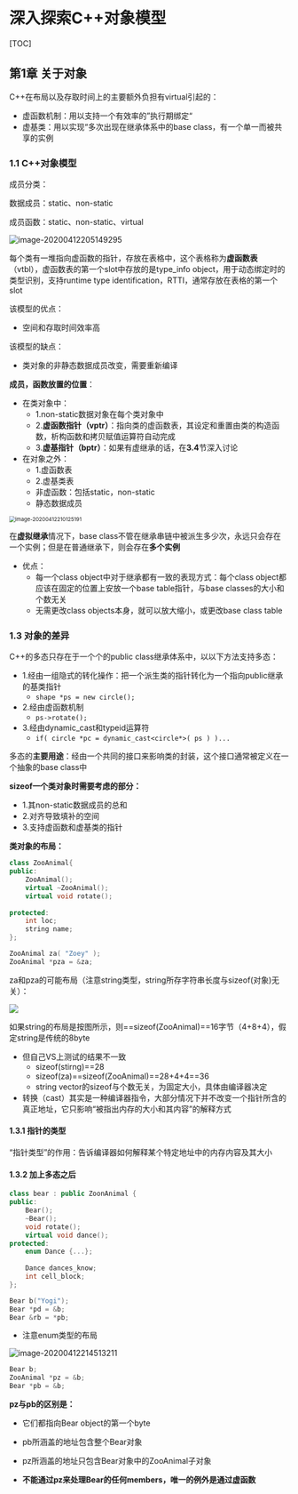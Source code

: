 # 深入探索C++对象模型

[TOC]

## 第1章 关于对象

C++在布局以及存取时间上的主要额外负担有virtual引起的：

- 虚函数机制：用以支持一个有效率的”执行期绑定“
- 虚基类：用以实现“多次出现在继承体系中的base class，有一个单一而被共享的实例

### 1.1 C++对象模型

成员分类：

数据成员：static、non-static

成员函数：static、non-static、virtual

![image-20200412205149295](../../pics/image-20200412205149295.png)

每个类有一堆指向虚函数的指针，存放在表格中，这个表格称为**虚函数表**（vtbl），虚函数表的第一个slot中存放的是type_info object，用于动态绑定时的类型识别，支持runtime type identification，RTTI，通常存放在表格的第一个slot

该模型的优点：

- 空间和存取时间效率高

该模型的缺点：

- 类对象的非静态数据成员改变，需要重新编译

**成员，函数放置的位置**：

- 在类对象中：
  - 1.non-static数据对象在每个类对象中
  - 2.**虚函数指针（vptr）**：指向类的虚函数表，其设定和重置由类的构造函数，析构函数和拷贝赋值运算符自动完成
  - 3.**虚基指针（bptr）**：如果有虚继承的话，在**3.4**节深入讨论
- 在对象之外：
  - 1.虚函数表
  - 2.虚基类表
  - 非虚函数：包括static，non-static
  - 静态数据成员

<img src="../../pics/image-20200412210125191.png" alt="image-20200412210125191" style="zoom:67%;" />

在**虚拟继承**情况下，base class不管在继承串链中被派生多少次，永远只会存在一个实例；但是在普通继承下，则会存在**多个实例**

- 优点：
  - 每一个class object中对于继承都有一致的表现方式：每个class object都应该在固定的位置上安放一个base table指针，与base classes的大小和个数无关
  - 无需更改class objects本身，就可以放大缩小，或更改base class table

### 1.3 对象的差异

C++的多态只存在于一个个的public class继承体系中，以以下方法支持多态：

- 1.经由一组隐式的转化操作：把一个派生类的指针转化为一个指向public继承的基类指针
  - `shape *ps = new circle();`
- 2.经由虚函数机制
  - `ps->rotate();`
- 3.经由dynamic_cast和typeid运算符
  - `if( circle *pc = dynamic_cast<circle*>( ps ) )...`

多态的**主要用途**：经由一个共同的接口来影响类的封装，这个接口通常被定义在一个抽象的base class中

**sizeof一个类对象时需要考虑的部分：**

- 1.其non-static数据成员的总和
- 2.对齐导致填补的空间
- 3.支持虚函数和虚基类的指针

**类对象的布局：**

```c++
class ZooAnimal{
public:
    ZooAnimal();
    virtual ~ZooAnimal();
    virtual void rotate();
    
protected:
    int loc;
    string name;
};

ZooAnimal za( "Zoey" );
ZooAnimal *pza = &za;
```

za和pza的可能布局（注意string类型，string所存字符串长度与sizeof(对象)无关）：

![](../../pics/Pic_1_4_%E7%8B%AC%E7%AB%8Bclass%E7%9A%84object%E5%B8%83%E5%B1%80%E5%92%8Cpointer%E5%B8%83%E5%B1%80.png)

如果string的布局是按图所示，则==sizeof(ZooAnimal)==16字节（4+8+4），假定string是传统的8byte

- 但自己VS上测试的结果不一致
  - sizeof(stirng)==28
  - sizeof(za)==sizeof(ZooAnimal)==28+4+4==36
  - string vector的sizeof与个数无关，为固定大小，具体由编译器决定
- 转换（cast）其实是一种编译器指令，大部分情况下并不改变一个指针所含的真正地址，它只影响“被指出内存的大小和其内容”的解释方式

#### 1.3.1 指针的类型

“指针类型”的作用：告诉编译器如何解释某个特定地址中的内存内容及其大小

#### 1.3.2 加上多态之后

```c++
class bear : public ZoonAnimal {
public:
    Bear();
    ~Bear();
    void rotate();
    virtual void dance();
protected:
    enum Dance {...};
    
    Dance dances_know;
    int cell_block;
};

Bear b("Yogi");
Bear *pd = &b;
Bear &rb = *pb;
```

- 注意enum类型的布局

![image-20200412214513211](../../pics/image-20200412214513211.png)

```c++
Bear b;
ZooAnimal *pz = &b;
Bear *pb = &b;
```

**pz与pb的区别是：**

- 它们都指向Bear object的第一个byte

- pb所涵盖的地址包含整个Bear对象
- pz所涵盖的地址只包含Bear对象中的ZooAnimal子对象
- **不能通过pz来处理Bear的任何members，唯一的例外是通过虚函数**


